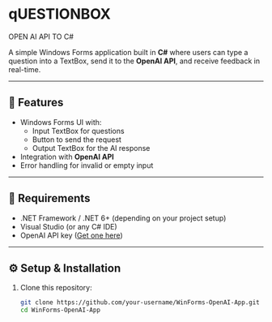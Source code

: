 # qUESTIONBOX
OPEN AI API TO C#

A simple Windows Forms application built in **C#** where users can type a question into a TextBox, send it to the **OpenAI API**, and receive feedback in real-time.

---

## 🚀 Features
- Windows Forms UI with:
  - Input TextBox for questions
  - Button to send the request
  - Output TextBox for the AI response
- Integration with **OpenAI API**
- Error handling for invalid or empty input

---

## 🔧 Requirements
- .NET Framework / .NET 6+ (depending on your project setup)
- Visual Studio (or any C# IDE)
- OpenAI API key ([Get one here](https://platform.openai.com/))

---

## ⚙️ Setup & Installation
1. Clone this repository:
   ```bash
   git clone https://github.com/your-username/WinForms-OpenAI-App.git
   cd WinForms-OpenAI-App  
